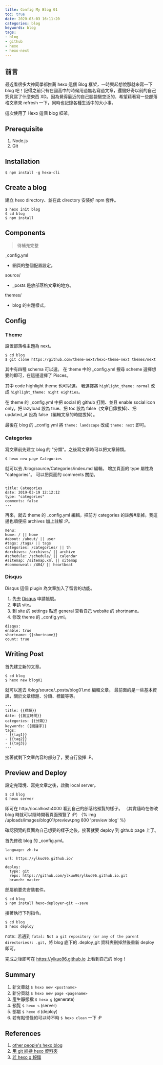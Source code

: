 ```yaml
---
title: Config My Blog 01
toc: true
date: 2020-03-03 16:11:20
categories: blog
keywords: blog
tags:
- blog
- github
- hexo
- hexo-next
---
```


## 前言
最近看很多大神同學都推薦 hexo 這個 Blog 框架，一時興起想說那就來寫一下 blog 吧！記得之前只有在國高中的時候用過無名寫過文章，還蠻好奇以前的自己究竟寫了什麼東西 XD。因為覺得最近的自己腦袋蠻空泛的，希望藉著寫一些部落格文章來 refresh 一下，同時也記錄各種生活中的大小事。

這次使用了 Hexo 這個 blog 框架。

<!--more-->

## Prerequisite
1. Node.js
2. Git

## Installation
`$ npm install -g hexo-cli`

## Create a blog
建立 hexo directory、並在此 directory 安裝好 npm 套件。
```
$ hexo init blog
$ cd blog
$ npm install
```

## Components
> 待補充完整

\_config.yml
- 網頁的整個配置設定。

source/
- \_posts 是放部落格文章的地方。

themes/
- blog 的主題樣式。

## Config
### Theme
設置部落格主題為 next。
```
$ cd blog
$ git clone https://github.com/theme-next/hexo-theme-next themes/next
```

其中有四種 schema 可以選。
在 theme 中的 \_config.yml 搜尋 scheme 選擇想要的即可，在這邊選擇了 Pisces。

其中 code highlight theme 也可以選。
我選擇將 `highlight_theme: normal` 改成 `highlight_theme: night eighties`。

在 theme 的 \_config.yml 中把 social 的 github 打開、並且 enable social icon only。把 lazyload 設為 true、把 toc 設為 false（文章目錄拔掉）、把 updated_at 設為 false（編輯文章的時間拔掉）。

最後在 blog 的 \_config.yml 將 `theme: landscape` 改成 `theme: next` 即可。


### Categories
寫文章前先建立 blog 的 "分類"。之後寫文章時可以把文章歸類。
```
$ hexo new page Categories
```

就可以去 /blog/source/Categories/index.md 編輯。
增加頁面的 type 屬性為 "categories"。
可以把頁面的 comments 關閉。
```
---
title: Categories
date: 2019-03-19 12:12:12
type: "categories"
comments: false
---
```

再來，就去 theme 的 \_config.yml 編輯，把前方 categories 的註解\#拿掉。我這邊也順便把 archives 加上註解 :P。
```
menu:
home: / || home
#about: /about/ || user
#tags: /tags/ || tags
categories: /categories/ || th
#archives: /archives/ || archive
#schedule: /schedule/ || calendar
#sitemap: /sitemap.xml || sitemap
#commonweal: /404/ || heartbeat
```

### Disqus
Disqus 這個 plugin 為文章加入了留言的功能。
1. 先去 [Disqus](https://disqus.com/) 申請帳號。
2. 申請 site。
3. 到 site 的 settings 點進 general 查看自己 website 的 shortname。
4. 修改 theme 的 \_config.yml。
```
disqus:
enable: true
shortname: {{shortname}}
count: true 
```

## Writing Post
首先建立新的文章。
``` 
$ cd blog
$ hexo new blog01 
```

就可以進去 /blog/source/_posts/blog01.md 編輯文章。
最前面的是一些基本資訊，關於文章標題、分類、標籤等等。
```
---
title: {{標題}}
date: {{創立時間}}
categories: {{分類}}
keywords: {{關鍵字}}
tags:
- {{tag1}}
- {{tag2}}
- {{tag3}}
---
```

接著就剩下文章內容的部分了，要自行發揮 :P。

## Preview and Deploy
設定完環境、寫完文章之後，啟動 local server。
```
$ cd blog
$ hexo server
```

即可在 http://localhost:4000 看到自己的部落格預覽的樣子。
（其實隨時在修改 blog 時就可以隨時開著頁面預覽了 :P）
{% img /uploads/images/blog01/preview.png 800 'preview blog' %}

確認預覽的頁面為自己想要的樣子之後，接著就要 deploy 到 github page 上了。

首先修改 blog 的 \_config.yml。
```
language: zh-tw

url: https://ylkuo96.github.io/

deploy: 
  type: git
  repo: https://github.com/ylkuo96/ylkuo96.github.io.git
  branch: master

```

部屬前要先安裝套件。
```
$ cd blog
$ npm install hexo-deployer-git --save
```

接著執行下列指令。
```
$ cd blog
$ hexo deploy
```

note:: 若遇到 `fatal: Not a git repository (or any of the parent directories): .git`，將 blog 底下的 .deploy_git 資料夾刪掉然後重新 deploy 即可。

完成之後即可在 https://ylkuo96.github.io 上看到自己的 blog！

## Summary
1. 新文章就 `$ hexo new <postname>`
2. 新分頁就 `$ hexo new page <pagename>`
3. 產生靜態檔 `$ hexo g` (generate)
4. 預覽 `$ hexo s` (server)
5. 部屬 `$ hexo d` (deploy) 
6. 若有點怪怪的可以時不時 `$ hexo clean` 一下 :P

## References
1. [other people's hexo blog](https://www.larrynote.com/website-service/6590/)
2. [用 git 維持 hexo 資料夾](https://github.com/LeonWuV/FE-blog-repository/blob/master/hexo/hexo%E7%B3%BB%E5%88%97%E9%97%AE%E9%A2%98%E4%B9%8B%E6%88%91%E4%BB%AC%E6%8D%A2%E4%BA%86%E7%94%B5%E8%84%91%E6%80%8E%E4%B9%88%E5%8A%9E.md)
3. [若 hexo g 報錯](http://blog.senjoeson.com/2018/06/07/hexo%E5%B8%B8%E7%94%A8%E9%97%AE%E9%A2%98%E8%A7%A3%E5%86%B3%E5%8A%9E%E6%B3%95/)
